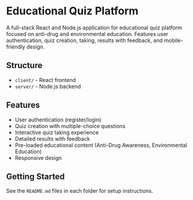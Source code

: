 # Educational Quiz Platform

A full-stack React and Node.js application for educational quiz platform focused on anti-drug and environmental education. Features user authentication, quiz creation, taking, results with feedback, and mobile-friendly design.

## Structure
- `client/` - React frontend
- `server/` - Node.js backend

## Features
- User authentication (register/login)
- Quiz creation with multiple-choice questions
- Interactive quiz taking experience
- Detailed results with feedback
- Pre-loaded educational content (Anti-Drug Awareness, Environmental Education)
- Responsive design

## Getting Started
See the `README.md` files in each folder for setup instructions.
